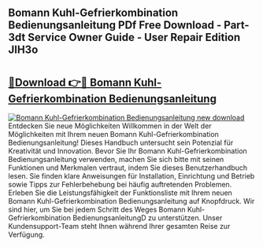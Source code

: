 ## Bomann Kuhl-Gefrierkombination Bedienungsanleitung PDf Free Download - Part-3dt Service Owner Guide - User Repair Edition JIH3o

# <h2><a href="http://df4buz.blite.top/?on=Bomann+Kuhl-Gefrierkombination+Bedienungsanleitung">🔗Download 👉🔴 Bomann Kuhl-Gefrierkombination Bedienungsanleitung</a></h2>

[![Bomann Kuhl-Gefrierkombination Bedienungsanleitung new download](https://i.imgur.com/lujVjoI.png)](http://df4buz.blite.top/?on=Bomann+Kuhl-Gefrierkombination+Bedienungsanleitung)
Entdecken Sie neue Möglichkeiten Willkommen in der Welt der Möglichkeiten mit Ihrem neuen Bomann Kuhl-Gefrierkombination Bedienungsanleitung! Dieses Handbuch untersucht sein Potenzial für Kreativität und Innovation. Bevor Sie Ihr Bomann Kuhl-Gefrierkombination Bedienungsanleitung verwenden, machen Sie sich bitte mit seinen Funktionen und Merkmalen vertraut, indem Sie dieses Benutzerhandbuch lesen. Sie finden klare Anweisungen für Installation, Einrichtung und Betrieb sowie Tipps zur Fehlerbehebung bei häufig auftretenden Problemen. Erleben Sie die Leistungsfähigkeit der Funktionsliste mit Ihrem neuen Bomann Kuhl-Gefrierkombination Bedienungsanleitung auf Knopfdruck. Wir sind hier, um Sie bei jedem Schritt des Weges Bomann Kuhl-Gefrierkombination BedienungsanleitungD zu unterstützen. Unser Kundensupport-Team steht Ihnen während Ihrer gesamten Reise zur Verfügung.
